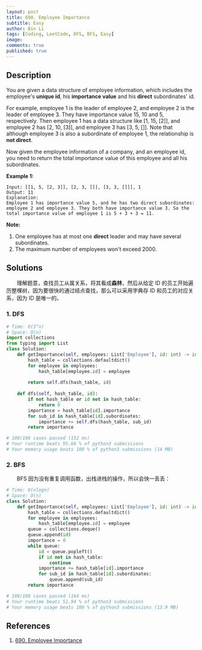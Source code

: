 ```yaml
---
layout: post
title: 690. Employee Importance
subtitle: Easy
author: Bin Li
tags: [Coding, LeetCode, DFS, BFS, Easy]
image: 
comments: true
published: true
---
```


## Description

You are given a data structure of employee information, which includes the employee's **unique id**, his **importance value** and his **direct** subordinates' id.

For example, employee 1 is the leader of employee 2, and employee 2 is the leader of employee 3. They have importance value 15, 10 and 5, respectively. Then employee 1 has a data structure like [1, 15, [2]], and employee 2 has [2, 10, [3]], and employee 3 has [3, 5, []]. Note that although employee 3 is also a subordinate of employee 1, the relationship is **not direct**.

Now given the employee information of a company, and an employee id, you need to return the total importance value of this employee and all his subordinates.

**Example 1:**

```
Input: [[1, 5, [2, 3]], [2, 3, []], [3, 3, []]], 1
Output: 11
Explanation:
Employee 1 has importance value 5, and he has two direct subordinates: employee 2 and employee 3. They both have importance value 3. So the total importance value of employee 1 is 5 + 3 + 3 = 11.
```

 

**Note:**

1. One employee has at most one **direct** leader and may have several subordinates.
2. The maximum number of employees won't exceed 2000.


## Solutions
　　理解题意，查找员工从属关系，将其看成**森林**，然后从给定 ID 的员工开始遍历整棵树，因为要很快的通过结点查找，那么可以采用字典存 ID 和员工的对应关系，因为 ID 是唯一的。

### 1. DFS

```python
# Time: O(3^n)
# Space: O(n)
import collections
from typing import List
class Solution:
    def getImportance(self, employees: List['Employee'], id: int) -> int:
        hash_table = collections.defaultdict()
        for employee in employees:
            hash_table[employee.id] = employee
        
        return self.dfs(hash_table, id)
    
    def dfs(self, hash_table, id):
        if not hash_table or id not in hash_table:
            return 0
        importance = hash_table[id].importance
        for sub_id in hash_table[id].subordinates:
            importance += self.dfs(hash_table, sub_id)
        return importance

# 108/108 cases passed (152 ms)
# Your runtime beats 95.66 % of python3 submissions
# Your memory usage beats 100 % of python3 submissions (14 MB)
```

### 2. BFS
　　BFS 因为没有重复调用函数，出栈进栈的操作，所以会快一丢丢：

```python
# Time: O(nlogn)
# Space: O(n)
class Solution:
    def getImportance(self, employees: List['Employee'], id: int) -> int:
        hash_table = collections.defaultdict()
        for employee in employees:
            hash_table[employee.id] = employee
        queue = collections.deque()
        queue.append(id)
        importance = 0
        while queue:
            id = queue.popleft()
            if id not in hash_table:
                continue
            importance += hash_table[id].importance
            for sub_id in hash_table[id].subordinates:
                queue.append(sub_id)
        return importance

# 108/108 cases passed (164 ms)
# Your runtime beats 51.94 % of python3 submissions
# Your memory usage beats 100 % of python3 submissions (13.9 MB)
```

## References
1. [690. Employee Importance](https://leetcode.com/problems/employee-importance/)